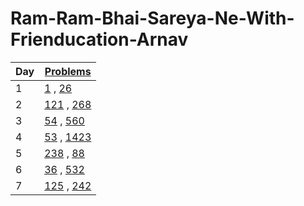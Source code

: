 # Ram-Ram-Bhai-Sareya-Ne-With-Frienducation-Arnav

| Day | [ Problems ]( https://leetcode.com/problemset/ )                                                                                         |
| --- | ----                                                                                                                                     |
| 1   | [1](./day_1/1.two-sum-python3.py)                             , [26](./day_1/26.remove-duplicates-from-sorted-array-python3.py)          |
| 2   | [121](./day_2/121.best-time-to-buy-and-sell-stock-python3.py) , [268](./day_2/268.missing-number-python3.py)                             |
| 3   | [54](./day_3/54.spiral-matrix-python3.py)                     , [560](./day_3/560.subarray-sum-equals-k-python3.py)                      |
| 4   | [53](./day_4/53.maximum-subarray-python3.py)                  , [1423](./day_4/1423.maximum-points-you-can-obtain-from-cards-python3.py) |
| 5   | [238](./day_5/238.product-of-array-except-self-python3.py)    , [88](./day_5/88.merge-sorted-array-python3.py)                           |
| 6   | [36](./day_6/36.valid-sudoku-python3.py)                      , [532](./day_6/532.k-diff-pairs-in-an-array-python3.py)                   |
| 7   | [125](./day_7/125.valid-palindrome-python3.py)                , [242](./day_7/242.valid-anagram-python3.py)                              |
